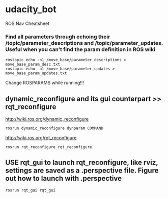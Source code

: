 # udacity_bot

ROS Nav Cheatsheet

### Find all parameters through echoing their /topic/parameter_descriptions and /topic/parameter_updates. Useful when you can't find the param definition in ROS wiki

```
rostopic echo -n1 /move_base/parameter_descriptions > move_base_param_desc.txt
rostopic echo -n1 /move_base/parameter_updates > move_base_param_updates.txt
```

Change ROSPARAMS while running!!!
## dynamic_reconfigure and its gui counterpart >> rqt_reconfigure 
http://wiki.ros.org/dynamic_reconfigure
```
rosrun dynamic_reconfigure dynparam COMMAND
```
http://wiki.ros.org/rqt_reconfigure
```
rosrun rqt_reconfigure rqt_reconfigure
```


## USE rqt_gui to launch rqt_reconfigure, like rviz, settings are saved as a .perspective file. Figure out how to launch with .perspective

```
rosrun rqt_gui rqt_gui
```

